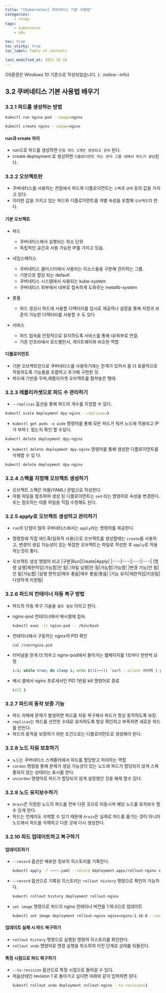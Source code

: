```yaml
---
title: "[Kubernetes] 쿠버네티스 기본 사용법"
categories:
    - study
tags:
    - kubernetes
    - k8s

toc: true
toc_sticky: true
toc_label: Table of contents

last_modified_at: 2021-10-18
---
```


OS환경은 Windows 10 기준으로 작성되었습니다.
{: .notice--info}

## 3.2 쿠버네티스 기본 사용법 배우기

### 3.2.1 파드를 생성하는 방법
  ```sh
  kubectl run nginx-pod --image=nginx 
  ```
  ```sh
  kubectl create nginx --image=nginx
  ```

#### run과 create 차이
- run으로 파드를 생성하면 `단일 파드 1개만 생성되고 관리` 된다.
- create deployment 로 생성하면 `디플로이먼트 라는 관리 그룹 내에서 파드가 생성`된다.

### 3.2.2 오브젝트란
- 쿠버네티스를 사용하는 관점에서 파드와 디플로이먼트는 `스펙`과 `상태` 등의 값을 가지고 있다.
- 이러한 값을 가지고 있는 파드와 디플로이먼트를 개별 속성을 포함해 `오브젝트`라 한다.

#### 기본 오브젝트
- 파드
  - 쿠버네티스에서 실행되는 최소 단위
  - 독립적인 공간과 사용 가능한 IP를 가지고 있음.

- 네임스페이스
  - 쿠버네티스 클러스터에서 사용되는 리소스들을 구분해 관리하는 그룹.
  - 기본으로 할당 되는 default
  - 쿠버네티스 시스템에서 사용되는 kube-system
  - 쿠버네티스 외부에서 내부로 접속하게 도와주는 metallb-system

- 볼륨
  - 파드 생성시 파드에 사용할 디렉터리를 임시로 제공하나 설정을 통해 저장과 보존이 가능한 디렉터리를 사용할 수 도 있다

- 서비스
  - 파드 접속을 안정적으로 유지하도록 서비스를 통해 내/외부로 연결.
  - 기존 인프라에서 로드밸런서, 게이트웨이와 비슷한 역할

#### 디플로이먼트
- 기본 오브젝트만으로 쿠버네티스를 사용하기에는 한계가 있어서 좀 더 효율적으로 작동하도록 기능들을 조합하고 추가해 구현한 것.
- 파드에 기반을 두며,레플리카셋 오브젝트를 합쳐놓은 형태.

### 3.2.3 레플리카셋으로 파드 수 관리하기
- `--replicas` 옵션을 통해 파드의 개수를 지정할 수 있다.
```sh
kubectl scale deployment dpy-nginx --replicas=3
```

- `kubectl get pods -o wide` 명령어를 통해 모든 파드가 워커 노드에 적용되고 IP가 부여ㅑ 됬는지 확인 할 수있다.
```sh
kubectl delete deployment dpy-nginx
```

- `kubectl delete deployment dpy-nginx` 명령어를 통해 생성한 디플로이먼트를 삭제할 수 있 다.
```sh
kubectl delete deployment dpy-nginx
```

### 3.2.4 스펙을 지정해 오브젝트 생성하기
- 오브젝트 스펙은 야믈(YAML) 문법으로 작성한다.
- 야믈 파일을 참조하여 생성 된 디플로이먼트는 `sed` 라는 명령어로 속성을 변경한다.
  또는 참조하는 야믈 파일을 직접 수정해도 된다.

### 3.2.5 apply로 오브젝트 생성하고 관리하기
- `run`의 단점이 많아 쿠버네티스에서는 `apply`라는 명령어를 제공한다.
- 명령창에 직접 애드혹(일회적 사용)으로 오브젝트를 생성할때는 `create`를 사용하고,
  변경이 생길 가능성이 있는 복잡한 오브젝트는 파일로 작성한 후 `apply`로 적용하는것이 좋다.

- 오브젝트 생성 명령어 비교
  |구분|Run|Create|Apply|
  |:---:|:---:|:---:|:---:|
  |명령 실행|제한적임|가능함|안 됨|
  |파일 실행|안 됨|가능함|가능함|
  |변경 가능|안 됨|안 됨|가능함|
  |실행 편의성|매우 좋음|매우 좋음|좋음|
  |기능 유지|제한적임|지원됨|다양하게 지원됨|

### 3.2.6 파드의 컨테이너 자동 복구 방법
- 파드의 자동 복구 기술을 `셀프 힐링` 이라고 한다.

- nginx-pod 컨테이너에서 배시셸에 접속.
  ```sh
  kubectl exec -it nginx-pod -- /bin/bash
  ```
- 컨테이너에서 구동하는 nginx의 PID 확인
  ```sh
  cat /run/nginx.pid
  ```
- 터미널을 한개 더 띄우고 nginx-pod에서 돌아가는 웹페이지를 1초마다 한번씩 요청
  ```sh
  i=1; while true; do sleep 1; echo $((i+++)) `curl --silent 아이피 | grep title` ; done
  ```

- 배시 셸에서 nginx 프로세서인 PID 1번을 kill 명령어로 종료
  ```sh
  kill 1
  ```

### 3.2.7 파드의 동작 보증 기능
- 파드 자체에 문제가 발생하면 파드를 자동 복구해서 파드가 항상 동작하도록 보장.
- `replicas`는 파드를 선언한 수대로 유지하도록 항상 확인하고 부족하면 새로운 파드를 만든다.
- 파드의 동작을 보장하기 위한 조건으로는 디플로이먼트로 생성해야 한다.

### 3.2.8 노드 자원 보호하기
- `노드`는 쿠버네티스 스케줄러에서 파드를 할당받고 처리하는 역할
- `cordon` 명령을 통해 문제가 생길 가능성이 있는 노드에 파드가 할당되지 않게
  스케줄되지 않는 상태라는 표시를 한다.
- `uncordon` 명령어로 파드가 할당되지 않게 설정했던 것을 해제 할수 있다.

### 3.2.9 노드 유지보수하기
- `drain`은 지정된 노드의 파드를 전부 다른 곳으로 이동시켜 해당 노드를 유지보수 할 수 있게 한다.
- 파드는 언제라도 삭제할 수 있기 때문에 `drain`은 실제로 파드를 옮기는 것이 아니라 노드에서 파드를 삭제하고 다른 곳에 다시 생성한다.

### 3.2.10 파드 업데이트하고 복구하기

#### 업데이트하기
- `--record` 옵션은 배포한 정보의 히스토리를 기록한다.
  ```sh
  kubectl apply -f ~~~~.yaml --record deployment.apps/rollout-nginx created
  ```
- `--record` 옵션으로 기록된 히스토리는 `rollout history` 명령으로 확인이 가능하다.
  ```sh
  kubectl rollout history deployment rollout-nginx
  ```

- `set image` 명령으로 파드의 nginx 컨테이너 버전을 1.16.0으로 업데이트
  ```sh
  kubectl set image deployment rollout-nginx nginx=nginx:1.16.0 --record deployment.apps/rollout-nginx image updated
  ```

#### 업데이트 실패 시 파드 복구하기
- `rollout history` 명령으로 실행된 명령어 히스토리를 확인한다.
- `rollout undo` 명령어로 명령 실행을 취소하여 이전 단계로 상태를 되돌린다.

#### 특정 시점으로 파드 복구하기
- `--to-revision` 옵션으로 특정 시점으로 돌아갈 수 있다.
- 처음상태인 revision 1 로 돌아가고 싶다면 아래와 같이 입력하면 된다.
  ```sh
  kubectl rollout undo deployment rollout-nginx --to-revision=1
  ```